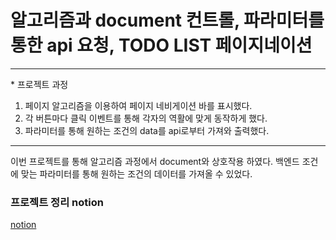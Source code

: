 # 알고리즘과 document 컨트롤, 파라미터를 통한 api 요청, TODO LIST 페이지네이션

<hr/>
* 프로젝트 과정

1. 페이지 알고리즘을 이용하여 페이지 네비게이션 바를 표시했다.
2. 각 버튼마다 클릭 이벤트를 통해 각자의 역활에 맞게 동작하게 했다.
3. 파라미터를 통해 원하는 조건의 data를 api로부터 가져와 출력했다.

<hr/>
이번 프로젝트를 통해 알고리즘 과정에서 document와 상호작용 하였다.
백엔드 조건에 맞는 파라미터를 통해 원하는 조건의 데이터를 가져올 수 있었다.

### 프로젝트 정리 notion

[notion](https://reinvented-magnolia-c6f.notion.site/605ac6d46efb4167b76abc7221dd6c66)
